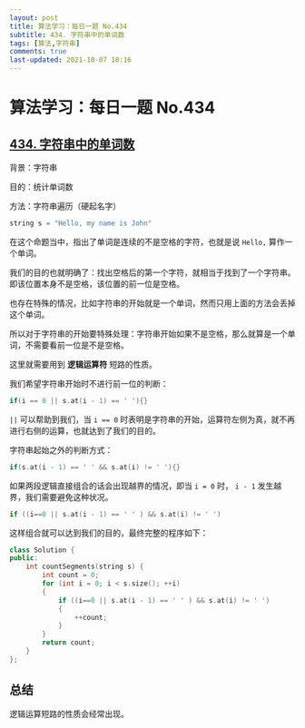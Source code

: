 ```yaml
---
layout: post
title: 算法学习：每日一题 No.434
subtitle: 434. 字符串中的单词数
tags: [算法,字符串]
comments: true
last-updated: 2021-10-07 10:16
---
```


# 算法学习：每日一题 No.434

## [434. 字符串中的单词数](https://leetcode-cn.com/problems/number-of-segments-in-a-string/)

背景：字符串

目的：统计单词数

方法：字符串遍历（硬起名字）

```c++
string s = "Hello, my name is John"
```

在这个命题当中，指出了单词是连续的不是空格的字符，也就是说 `Hello,` 算作一个单词。

我们的目的也就明确了：找出空格后的第一个字符，就相当于找到了一个字符串。即该位置本身不是空格，该位置的前一位是空格。

也存在特殊的情况，比如字符串的开始就是一个单词，然而只用上面的方法会丢掉这个单词。

所以对于字符串的开始要特殊处理：字符串开始如果不是空格，那么就算是一个单词，不需要看前一位是不是空格。

这里就需要用到 **逻辑运算符** 短路的性质。

我们希望字符串开始时不进行前一位的判断：

```c++
if(i == 0 || s.at(i - 1) == ' '){}
```

`||` 可以帮助到我们，当 ` i == 0 ` 时表明是字符串的开始，运算符左侧为真，就不再进行右侧的运算，也就达到了我们的目的。

字符串起始之外的判断方式：

```c++
if(s.at(i - 1) == ' ' && s.at(i) != ' '){}
```

如果两段逻辑直接组合的话会出现越界的情况，即当 `i = 0` 时， `i - 1` 发生越界，我们需要避免这种状况。

```c++
if ((i==0 || s.at(i - 1) == ' ' ) && s.at(i) != ' ')
```

这样组合就可以达到我们的目的，最终完整的程序如下：

```c++
class Solution {
public:
    int countSegments(string s) {
        int count = 0;
        for (int i = 0; i < s.size(); ++i)
        {
            if ((i==0 || s.at(i - 1) == ' ' ) && s.at(i) != ' ')
            {
                ++count;
            }
        }
        return count;
    }
};
```

## 总结

逻辑运算短路的性质会经常出现。